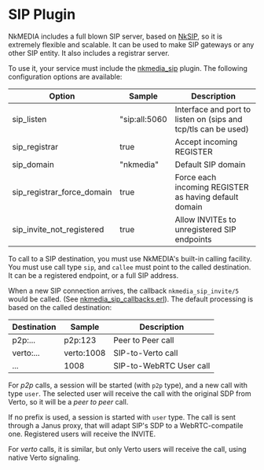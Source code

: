 # SIP Plugin

NkMEDIA includes a full blown SIP server, based on [NkSIP](https://github.com/NetComposer/nksip), so it is extremely flexible and scalable. It can be used to make SIP gateways or any other SIP entity. It also includes a registrar server.

To use it, your service must include the [nkmedia_sip](../src/plugins/nkmedia_sip.erl) plugin. The following configuration options are available:

Option|Sample|Description
---|---|---
sip_listen|"sip:all:5060|Interface and port to listen on (sips and tcp/tls can be used)
sip_registrar|true|Accept incoming REGISTER
sip_domain|"nkmedia"|Default SIP domain
sip_registrar_force_domain|true|Force each incoming REGISTER as having default domain
sip_invite_not_registered|true|Allow INVITEs to unregistered SIP endpoints

To call to a SIP destination, you must use NkMEDIA's built-in calling facility. You must use call type `sip`, and `callee` must point to the called destination. It can be a registered endpoint, or a full SIP address.

When a new SIP connection arrives, the callback `nkmedia_sip_invite/5` would be called. (See [nkmedia_sip_callbacks.erl](../src/plugins/nkmedia_sip_callbacks.erl)). The default processing is based on the called destination:

Destination|Sample|Description
---|---|---
p2p:...|p2p:123|Peer to Peer call
verto:...|verto:1008|SIP-to-Verto call
...|1008|SIP-to-WebRTC User call

For _p2p_ calls, a session will be started (with `p2p` type), and a new call with type `user`. The selected user will receive the call with the original SDP from Verto, so it will be a _peer to peer_ call.

If no prefix is used, a session is started with `user` type. The call is sent through a Janus proxy, that will adapt SIP's SDP to a WebRTC-compatile one. Registered users will receive the INVITE.

For _verto_ calls, it is similar, but only Verto users will receive the call, using native Verto signaling.

